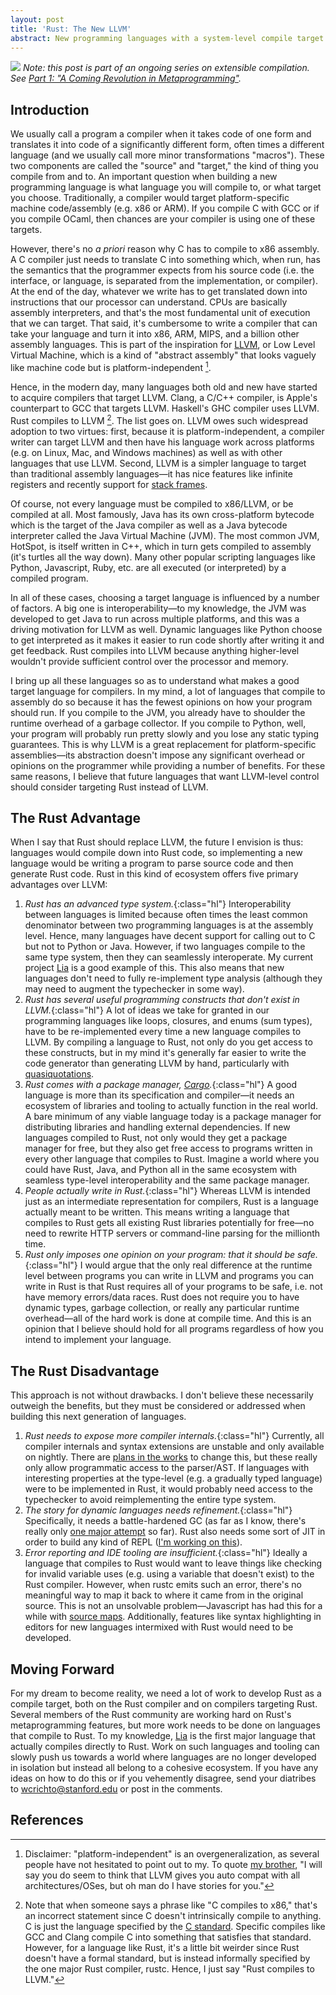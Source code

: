 ```yaml
---
layout: post
title: 'Rust: The New LLVM'
abstract: New programming languages with a system-level compile target should choose Rust over LLVM. Targeting Rust can give new languages free package management, a type system, and memory safety while not imposing too many opinions on the language's runtime. With more work on languages, tooling, and Rust compiler development, we can create an ecosystem of beautifully interoperable programming languages.
---
```


![](http://i.imgur.com/BjA6X6d.jpg)
_Note: this post is part of an ongoing series on extensible compilation. See [Part 1: "A Coming Revolution in Metaprogramming"](http://notes.willcrichton.net/the-coming-age-of-the-polyglot-programmer/)._

## Introduction

We usually call a program a compiler when it takes code of one form and translates it into code of a significantly different form, often times a different language (and we usually call more minor transformations "macros"). These two components are called the "source" and "target," the kind of thing you compile from and to. An important question when building a new programming language is what language you will compile to, or what target you choose. Traditionally, a compiler would target platform-specific machine code/assembly (e.g. x86 or ARM). If you compile C with GCC or if you compile OCaml, then chances are your compiler is using one of these targets.

However, there's no _a priori_ reason why C has to compile to x86 assembly. A C compiler just needs to translate C into something which, when run, has the semantics that the programmer expects from his source code (i.e. the interface, or language, is separated from the implementation, or compiler). At the end of the day, whatever we write has to get translated down into instructions that our processor can understand. CPUs are basically assembly interpreters, and that's the most fundamental unit of execution that we can target. That said, it's cumbersome to write a compiler that can take your language and turn it into x86, ARM, MIPS, and a billion other assembly languages. This is part of the inspiration for [LLVM](http://llvm.org/), or Low Level Virtual Machine, which is a kind of "abstract assembly" that looks vaguely like machine code but is platform-independent [^1].

Hence, in the modern day, many languages both old and new have started to acquire compilers that target LLVM. Clang, a C/C++ compiler, is Apple's counterpart to GCC that targets LLVM. Haskell's GHC compiler uses LLVM. Rust compiles to LLVM [^2]. The list goes on. LLVM owes such widespread adoption to two virtues: first, because it is platform-independent, a compiler writer can target LLVM and then have his language work across platforms (e.g. on Linux, Mac, and Windows machines) as well as with other languages that use LLVM. Second, LLVM is a simpler language to target than traditional assembly languages&mdash;it has nice features like infinite registers and recently support for [stack frames](http://llvm.org/docs/GarbageCollection.html).

Of course, not every language must be compiled to x86/LLVM, or be compiled at all. Most famously, Java has its own cross-platform bytecode which is the target of the Java compiler as well as a Java bytecode interpreter called the Java Virtual Machine (JVM). The most common JVM, HotSpot, is itself written in C++, which in turn gets compiled to assembly (it's turtles all the way down). Many other popular scripting languages like Python, Javascript, Ruby, etc. are all executed (or interpreted) by a compiled program.

In all of these cases, choosing a target language is influenced by a number of factors. A big one is interoperability&mdash;to my knowledge, the JVM was developed to get Java to run across multiple platforms, and this was a driving motivation for LLVM as well. Dynamic languages like Python choose to get interpreted as it makes it easier to run code shortly after writing it and get feedback. Rust compiles into LLVM because anything higher-level wouldn't provide sufficient control over the processor and memory.

I bring up all these languages so as to understand what makes a good target language for compilers. In my mind, a lot of languages that compile to assembly do so because it has the fewest opinions on how your program should run. If you compile to the JVM, you already have to shoulder the runtime overhead of a garbage collector. If you compile to Python, well, your program will probably run pretty slowly and you lose any static typing guarantees. This is why LLVM is a great replacement for platform-specific assemblies&mdash;its abstraction doesn't impose any significant overhead or opinions on the programmer while providing a number of benefits. For these same reasons, I believe that future languages that want LLVM-level control should consider targeting Rust instead of LLVM.

## The Rust Advantage

When I say that Rust should replace LLVM, the future I envision is thus: languages would compile down into Rust code, so implementing a new language would be writing a program to parse source code and then generate Rust code. Rust in this kind of ecosystem offers five primary advantages over LLVM:

1. *Rust has an advanced type system.*{:class="hl"} Interoperability between languages is limited because often times the least common denominator between two programming languages is at the assembly level. Hence, many languages have decent support for calling out to C but not to Python or Java. However, if two languages compile to the same type system, then they can seamlessly interoperate. My current project [Lia](https://github.com/willcrichton/lia) is a good example of this. This also means that new languages don't need to fully re-implement type analysis (although they may need to augment the typechecker in some way).
2. *Rust has several useful programming constructs that don't exist in LLVM.*{:class="hl"} A lot of ideas we take for granted in our programming languages like loops, closures, and enums (sum types), have to be re-implemented every time a new language compiles to LLVM. By compiling a language to Rust, not only do you get access to these constructs, but in my mind it's generally far easier to write the code generator than generating LLVM by hand, particularly with [quasiquotations](https://github.com/serde-rs/quasi).
3. *Rust comes with a package manager, [Cargo](https://crates.io/).*{:class="hl"} A good language is more than its specification and compiler&mdash;it needs an ecosystem of libraries and tooling to actually function in the real world. A bare minimum of any viable language today is a package manager for distributing libraries and handling external dependencies. If new languages compiled to Rust, not only would they get a package manager for free, but they also get free access to programs written in every other language that compiles to Rust. Imagine a world where you could have Rust, Java, and Python all in the same ecosystem with seamless type-level interoperability and the same package manager.
4. *People actually write in Rust.*{:class="hl"} Whereas LLVM is intended just as an intermediate representation for compilers, Rust is a language actually meant to be written. This means writing a language that compiles to Rust gets all existing Rust libraries potentially for free&mdash;no need to rewrite HTTP servers or command-line parsing for the millionth time.
5. *Rust only imposes one opinion on your program: that it should be safe.*{:class="hl"} I would argue that the only real difference at the runtime level between programs you can write in LLVM and programs you can write in Rust is that Rust requires all of your programs to be safe, i.e. not have memory errors/data races. Rust does not require you to have dynamic types, garbage collection, or really any particular runtime overhead&mdash;all of the hard work is done at compile time. And this is an opinion that I believe should hold for all programs regardless of how you intend to implement your language.

## The Rust Disadvantage

This approach is not without drawbacks. I don't believe these necessarily outweigh the benefits, but they must be considered or addressed when building this next generation of languages.

1. *Rust needs to expose more compiler internals.*{:class="hl"} Currently, all compiler internals and syntax extensions are unstable and only available on nightly. There are [plans in the works](https://github.com/rust-lang/rfcs/pull/1566) to change this, but these really only allow programmatic access to the parser/AST. If languages with interesting properties at the type-level (e.g. a gradually typed language) were to be implemented in Rust, it would probably need access to the typechecker to avoid reimplementing the entire type system.
2. *The story for dynamic languages needs refinement.*{:class="hl"} Specifically, it needs a battle-hardened GC (as far as I know, there's really only [one major attempt](https://github.com/Manishearth/rust-gc) so far). Rust also needs some sort of JIT in order to build any kind of REPL ([I'm working on this](https://github.com/willcrichton/lia/tree/master/lia-jit)).
3. *Error reporting and IDE tooling are insufficient.*{:class="hl"} Ideally a language that compiles to Rust would want to leave things like checking for invalid variable uses (e.g. using a variable that doesn't exist) to the Rust compiler. However, when rustc emits such an error, there's no meaningful way to map it back to where it came from in the original source. This is not an unsolvable problem&mdash;Javascript has had this for a while with [source maps](http://www.html5rocks.com/en/tutorials/developertools/sourcemaps/). Additionally, features like syntax highlighting in editors for new languages intermixed with Rust would need to be developed.

## Moving Forward

For my dream to become reality, we need a lot of work to develop Rust as a compile target, both on the Rust compiler and on compilers targeting Rust. Several members of the Rust community are working hard on Rust's metaprogramming features, but more work needs to be done on languages that compile to Rust. To my knowledge, [Lia](https://github.com/willcrichton/lia) is the first major language that actually compiles directly to Rust. Work on such languages and tooling can slowly push us towards a world where languages are no longer developed in isolation but instead all belong to a cohesive ecosystem. If you have any ideas on how to do this or if you vehemently disagree, send your diatribes to [wcrichto@stanford.edu](mailto:wcrichto@stanford.edu) or post in the comments.

## References

[^1]: Disclaimer: "platform-independent" is an overgeneralization, as several people have not hesitated to point out to my. To quote [my brother](https://github.com/alexcrichton), "I will say you do seem to think that LLVM gives you auto compat with all architectures/OSes, but oh man do I have stories for you."

[^2]: Note that when someone says a phrase like "C compiles to x86," that's an incorrect statement since C doesn't intrinsically compile to anything. C is just the language specified by the [C standard](https://en.wikipedia.org/wiki/C11_(C_standard_revision)). Specific compiles like GCC and Clang compile C into something that satisfies that standard. However, for a language like Rust, it's a little bit weirder since Rust doesn't have a formal standard, but is instead informally specified by the one major Rust compiler, rustc. Hence, I just say "Rust compiles to LLVM."
